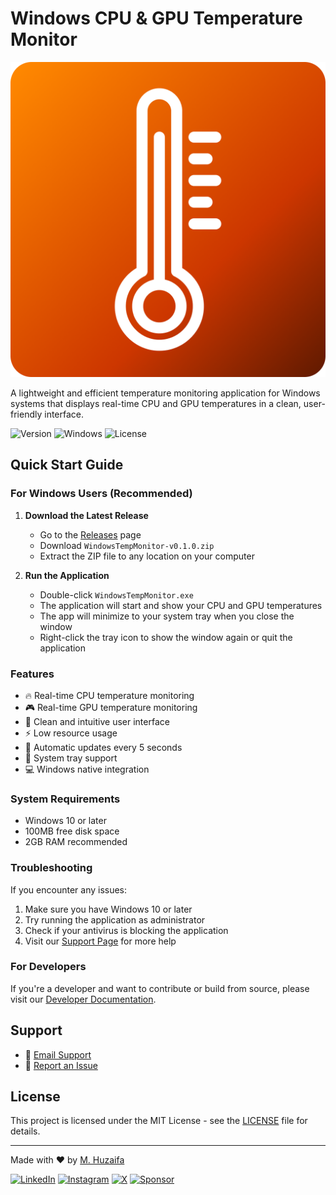 # Windows CPU & GPU Temperature Monitor

![Logo](assets/icon.png)

A lightweight and efficient temperature monitoring application for Windows systems that displays real-time CPU and GPU temperatures in a clean, user-friendly interface.

![Version](https://img.shields.io/badge/version-0.1.0-blue.svg)
![Windows](https://img.shields.io/badge/Windows-10%2B-blue)
![License](https://img.shields.io/badge/license-MIT-green.svg)

## Quick Start Guide

### For Windows Users (Recommended)

1. **Download the Latest Release**
   - Go to the [Releases](https://github.com/mhuzaifadev/windows-cpu-temp/releases) page
   - Download `WindowsTempMonitor-v0.1.0.zip`
   - Extract the ZIP file to any location on your computer

2. **Run the Application**
   - Double-click `WindowsTempMonitor.exe`
   - The application will start and show your CPU and GPU temperatures
   - The app will minimize to your system tray when you close the window
   - Right-click the tray icon to show the window again or quit the application

### Features

- 🔥 Real-time CPU temperature monitoring
- 🎮 Real-time GPU temperature monitoring
- 🎨 Clean and intuitive user interface
- ⚡ Low resource usage
- 🔄 Automatic updates every 5 seconds
- 📌 System tray support
- 💻 Windows native integration

### System Requirements

- Windows 10 or later
- 100MB free disk space
- 2GB RAM recommended

### Troubleshooting

If you encounter any issues:

1. Make sure you have Windows 10 or later
2. Try running the application as administrator
3. Check if your antivirus is blocking the application
4. Visit our [Support Page](https://mhuzaifadev.github.io/windows-cpu-temp/support) for more help

### For Developers

If you're a developer and want to contribute or build from source, please visit our [Developer Documentation](https://mhuzaifadev.github.io/windows-cpu-temp/developer).

## Support

- 📧 [Email Support](mailto:mhuzaifadev@gmail.com)
- 📝 [Report an Issue](https://github.com/mhuzaifadev/windows-cpu-temp/issues)

## License

This project is licensed under the MIT License - see the [LICENSE](LICENSE) file for details.

---

Made with ❤️ by [M. Huzaifa](https://mhuzaifa.com) 

[![LinkedIn](https://img.shields.io/badge/LinkedIn-mhuzaifadev-blue?style=flat&logo=linkedin)](https://linkedin.com/in/mhuzaifadev)
[![Instagram](https://img.shields.io/badge/Instagram-mhuzaifadev-E4405F?style=flat&logo=instagram)](https://instagram.com/mhuzaifadev)
[![X](https://img.shields.io/badge/X-__%40mhuzaifa-000000?style=flat&logo=x)](https://x.com/__mhuzaifa)
[![Sponsor](https://img.shields.io/badge/Sponsor-mhuzaifadev-EA4AAA?style=flat&logo=github)](https://github.com/sponsors/mhuzaifadev)
